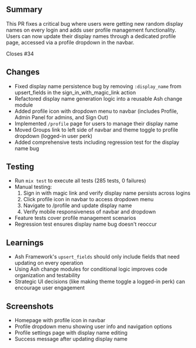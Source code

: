 ## Summary
This PR fixes a critical bug where users were getting new random display names on every login and adds user profile management functionality. Users can now update their display names through a dedicated profile page, accessed via a profile dropdown in the navbar.

Closes #34

## Changes
- Fixed display name persistence bug by removing `:display_name` from upsert_fields in the sign_in_with_magic_link action
- Refactored display name generation logic into a reusable Ash change module
- Added profile icon with dropdown menu to navbar (includes Profile, Admin Panel for admins, and Sign Out)
- Implemented `/profile` page for users to manage their display name
- Moved Groups link to left side of navbar and theme toggle to profile dropdown (logged-in user perk)
- Added comprehensive tests including regression test for the display name bug

## Testing
- Run `mix test` to execute all tests (285 tests, 0 failures)
- Manual testing:
  1. Sign in with magic link and verify display name persists across logins
  2. Click profile icon in navbar to access dropdown menu
  3. Navigate to /profile and update display name
  4. Verify mobile responsiveness of navbar and dropdown
- Feature tests cover profile management scenarios
- Regression test ensures display name bug doesn't reoccur

## Learnings
- Ash Framework's `upsert_fields` should only include fields that need updating on every operation
- Using Ash change modules for conditional logic improves code organization and testability
- Strategic UI decisions (like making theme toggle a logged-in perk) can encourage user engagement

## Screenshots
- Homepage with profile icon in navbar
- Profile dropdown menu showing user info and navigation options
- Profile settings page with display name editing
- Success message after updating display name